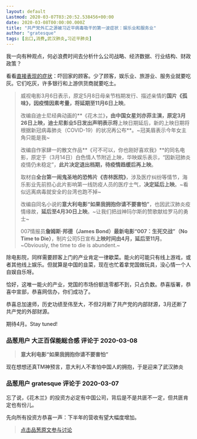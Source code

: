 ```yaml
---
layout: default
Lastmod: 2020-03-07T03:20:52.538456+00:00
date: 2020-03-08T00:00:00.000Z
title: "共产党外汇之源被习近平病毒吸干的第一波症状：娱乐业和服务业"
author: "gratesque"
tags: [出口,消费,武汉肺炎,习近平肺炎]
---
```


我一向有种观点，何必浪费时间去分析什么公司战略、经济数据、行业结构、财政政策？  
  
看看[直接表现的症状]( "http://www.rfi.fr/cn/%E5%9B%BD%E9%99%85/20200306-%E6%AD%A6%E6%B1%89%E8%82%BA%E7%82%8E%E5%BD%B1%E5%93%8D-%E5%A4%9A%E9%83%A8%E7%94%B5%E5%BD%B1%E5%BB%B6%E6%9C%9F%E4%B8%8A%E6%98%A0")：吓回家的顾客。少了顾客，娱乐业、旅游业、服务业就要吃灰。它们吃灰，许多银行和上游供货商就要吃土。  

> 威视电影3月6日表示，原定5月8日母亲节档期发行、描述亲情的**国片《孤味》，因疫情因素考量，将延期至11月6日上映**。  
>   
> 改编自迪士尼经典动画的**《花木兰》**，由中国女星刘亦菲主演，原定3月26日上映，迪士尼影业5日发出声明表示将**上映日期延后，新的上映日期将根据新冠病毒肺炎（COVID-19）的状况再公布**。~冠美眉表示今年女主角只能是我~  
>   
> 改编自作家肆一的散文作品**《可不可以，你也刚好喜欢我》**的同名电影，原定于（3月14日）白色情人节附近上映，华映娱乐表示，“因新冠肺炎疫情仍未稳定”，**此片决定退出档期，待疫情趋缓后再上映**。  
>   
> 取材自**全台第一闹鬼圣地的恐怖片《杏林医院》**，涉及医疗纠纷等情节，海乐影业先前担心此片影响第一线防疫人员的医疗士气，**决定延后上映**。~看似远离病毒就安全的台湾也跑不掉~  
>   
> 改编自同名小说的**意大利电影“如果我拥抱你请不要害怕”**，也因武汉肺炎疫情缘故，**延后至4月30日上映**。~让我们把战神玛尔斯的赞歌献给罗马的勇士~  
>   
> 007情报员**詹姆斯·邦德（James Bond）最新电影“007：生死交战”（No Time to Die）**，制片公司5日宣布**上映时间由4月，延后至11月**。~Obviously, the time to die is abundent.~

  
  
除电影院，同样需要顾客上门的产业肯定一律歇菜。能火的可能只有线上游戏，或者其他线上娱乐。但就算是中国的韭菜，现在也忙着拿党国做玩具，没心情一个人自娱自乐呀。  
  
恰好，这唯一能火的产业，党国的市场份额连零都不到，只占负数。恭喜版署，恭喜中宣部，恭喜网信办，你们成功了。  
  
恭喜总加速师，历史功绩至伟至大，不但2月断了共产党的内部财源，3月还断了共产党的外部财源。  
  
期待4月。Stay tuned!

            
### 品葱用户 **大正百保能総合感** 评论于 2020-03-08
        
> **意大利电影“如果我拥抱你请不要害怕”**

  
现在想想还真TM神预言，意大利人不害怕中国人的拥抱，于是迎来了武汉肺炎
        


            
### 品葱用户 **gratesque** 评论于 2020-03-07
        
忘了说，《花木兰》的投资方必定有中国公司，背后是不是共匪不一定，但共匪肯定也有份儿。  
  
先向所有投资方恭喜一声：下半年的营收有望大幅度增加。
        






> [点击品葱原文参与讨论](https://pincong.rocks/article/15795)

